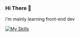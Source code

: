 ### Hi There 👋

i'm mainly learning front-end dev

[![My Skills](https://skillicons.dev/icons?i=react,nextjs,js,ts,unity,cpp,tailwind,discord,python,fastapi,mongodb,docker)](https://skillicons.dev)
